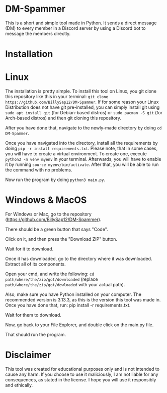 # DM-Spammer 

This is a short and simple tool made in Python. It sends a direct message (DM) to every member in a Discord server by using a Discord bot to message the members directly.

# Installation

# Linux

The installation is pretty simple. To install this tool on Linux, you git clone this repository like this in your terminal: ``git clone https://github.com/BillySap12/DM-Spammer``. If for some reason your Linux Distribution does not have git pre-installed, you can simply install git using ``sudo apt install git`` (for Debian-based distros) or ``sudo pacman -S git`` (for Arch-based distros) and then git cloning this repository.

After you have done that, navigate to the newly-made directory by doing ``cd DM-Spammer``.

Once you have navigated into the directory, install all the requirements by doing ``pip -r install requirements.txt``. Please note, that in some cases, you will have to create a virtual environment. To create one, execute ``python3 -m venv myenv`` in your terminal. Afterwards, you will have to enable it by running ``source myenv/bin/activate``. After that, you will be able to run the command with no problems.

Now run the program by doing ``python3 main.py``.

# Windows & MacOS

For Windows or Mac, go to the repository (https://github.com/BillySap12/DM-Spammer).

There should be a green button that says "Code".

Click on it, and then press the "Download ZIP" button.

Wait for it to download.

Once it has downloaded, go to the directory where it was downloaded. Extract all of its components.

Open your cmd, and write the following: ``cd path/where/the/zip/got/downloaded`` (replace ``path/where/the/zip/got/dowloaded`` with your actual path).

Also, make sure you have Python installed on your computer. The recommended version is 3.13.3, as this is the version this tool was made in.
Once you have done that, run: pip install -r requirements.txt.

Wait for them to download.

Now, go back to your File Explorer, and double click on the main.py file.

That should run the program.

# Disclaimer

This tool was created for educational purposes only and is not intended to cause any harm. If you choose to use it maliciously, I am not liable for any consequences, as stated in the license. I hope you will use it responsibly and ethically.
